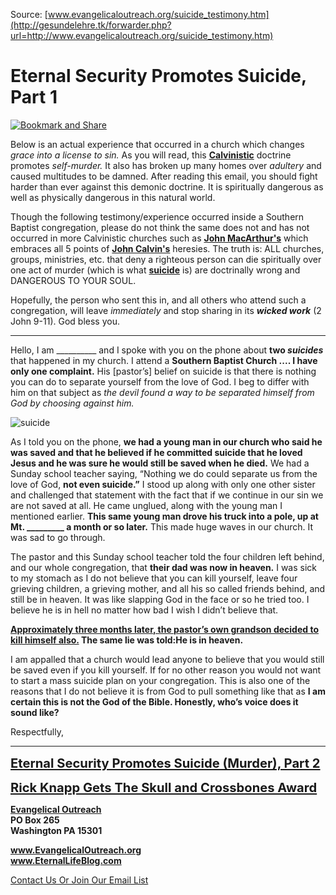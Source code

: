 <!--t Eternal Security Promotes Suicide, Part 1 t-->
<!--d Eternal Security Promotes Suicide, Part 1 d-->

Source: [www.evangelicaloutreach.org/suicide_testimony.htm](http://gesundelehre.tk/forwarder.php?url=http://www.evangelicaloutreach.org/suicide_testimony.htm)


# Eternal Security Promotes Suicide, Part 1

[![Bookmark and Share](../s7.addthis.com/static/btn/v2/lg-share-en.gif)](http://www.addthis.com/bookmark.php?v=250&username=xa-4ce723c86d857fe0)

Below is an actual experience that occurred in a church which changes _grace into a license to sin._ As you will read, this **[Calvinistic](http://gesundelehre.tk/forwarder.php?url=http://evangelicaloutreach.org/calvinismrefuted.html)** doctrine promotes _self-murder._ It also has broken up many homes over _adultery_ and caused multitudes to be damned. After reading this email, you should fight harder than ever against this demonic doctrine. It is spiritually dangerous as well as physically dangerous in this natural world. 

Though the following testimony/experience occurred inside a Southern Baptist congregation, please do not think the same does not and has not occurred in more Calvinistic churches such as **[John MacArthur's](http://gesundelehre.tk/forwarder.php?url=http://evangelicaloutreach.org/John-MacArthur.html)** which embraces all 5 points of **[John Calvin's](http://gesundelehre.tk/forwarder.php?url=http://evangelicaloutreach.org/johncalvin.html)** heresies. The truth is: ALL churches, groups, ministries, etc. that deny a righteous person can die spiritually over one act of murder (which is what **[suicide](http://gesundelehre.tk/forwarder.php?url=http://evangelicaloutreach.org/suicide.html)** is) are doctrinally wrong and DANGEROUS TO YOUR SOUL.

Hopefully, the person who sent this in, and all others who attend such a congregation, will leave _immediately_ and stop sharing in its **_wicked work_** (2 John 9-11). God bless you.

************

Hello, I am __________ and I spoke with you on the phone about **two _suicides_** that happened in my church. I attend a **Southern Baptist Church ....  I have only one complaint.** His [pastor’s] belief on suicide is that there is nothing you can do to separate yourself from the love of God. I beg to differ with him on that subject as _the devil found a way to be separated himself from God by choosing against him._

![suicide](../../files/pictures/wishdead.jpg)

As I told you on the phone, **we had a young man in our church who said he was saved and that he believed if he committed suicide that he loved Jesus and he was sure he would still be saved when he died.** We had a Sunday school teacher saying, “Nothing we do could separate us from the love of God, **not even suicide.”** I stood up along with only one other sister and challenged that statement with the fact that if we continue in our sin we are not saved at all. He came unglued, along with the young man I mentioned earlier. **This same young man drove his truck into a pole, up at Mt. _________ a month or so later.** This made huge waves in our church. It was sad to go through.

The pastor and this Sunday school teacher told the four children left behind, and our whole congregation, that **their dad was now in heaven.** I was sick to my stomach as I do not believe that you can kill yourself, leave four grieving children, a grieving mother, and all his so called friends behind, and still be in heaven. It was like slapping God in the face or so he tried too. I believe he is in hell no matter how bad I wish I didn’t believe that.



**<u>Approximately three months later, the pastor’s own grandson decided to kill himself also.</u>  The same lie was told:He is in heaven.**



I am appalled that a church would lead anyone to believe that you would still be saved even if you kill yourself. If for no other reason you would not want to start a mass suicide plan on your congregation. This is also one of the reasons that I do not believe it is from God to pull something like that as **I am certain this is not the God of the Bible. Honestly, who’s voice does it sound like?**

Respectfully,

- - -

<big><big>**[Eternal Security Promotes Suicide (Murder), Part 2](http://gesundelehre.tk/forwarder.php?url=http://evangelicaloutreach.org/almost_suicide.html)**</big></big>

<big><big>**[Rick Knapp Gets The Skull and Crossbones Award](http://gesundelehre.tk/forwarder.php?url=http://evangelicaloutreach.org/rick_knapp_george_sodini.htm)**</big></big>

**[Evangelical Outreach](http://gesundelehre.tk/forwarder.php?url=http://evangelicaloutreach.org/index.html)**  
**PO Box 265**  
**Washington PA 15301**

**www.EvangelicalOutreach.org**  
**www.EternalLifeBlog.com**

[Contact Us Or Join Our Email List](http://gesundelehre.tk/forwarder.php?url=http://evangelicaloutreach.org/contact.html)